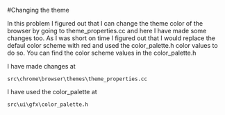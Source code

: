 #Changing the theme

In this problem I figured out that I can change the theme color of the browser by going to theme_properties.cc and here I have made some changes too. As I was short on time I figured out that I would replace the defaul color scheme with red and used the color_palette.h color values to do so.
You can find the color scheme values in the color_palette.h

I have made changes at
```
src\chrome\browser\themes\theme_properties.cc
```
I have used the color_palette at
```
src\ui\gfx\color_palette.h
```
